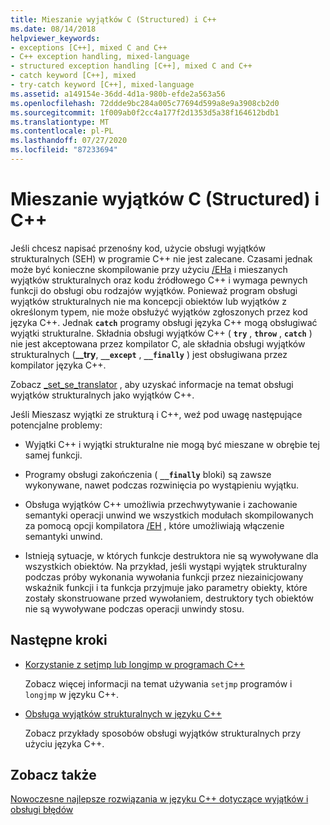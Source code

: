 ```yaml
---
title: Mieszanie wyjątków C (Structured) i C++
ms.date: 08/14/2018
helpviewer_keywords:
- exceptions [C++], mixed C and C++
- C++ exception handling, mixed-language
- structured exception handling [C++], mixed C and C++
- catch keyword [C++], mixed
- try-catch keyword [C++], mixed-language
ms.assetid: a149154e-36dd-4d1a-980b-efde2a563a56
ms.openlocfilehash: 72ddde9bc284a005c77694d599a8e9a3908cb2d0
ms.sourcegitcommit: 1f009ab0f2cc4a177f2d1353d5a38f164612bdb1
ms.translationtype: MT
ms.contentlocale: pl-PL
ms.lasthandoff: 07/27/2020
ms.locfileid: "87233694"
---
```

# <a name="mixing-c-structured-and-c-exceptions"></a>Mieszanie wyjątków C (Structured) i C++

Jeśli chcesz napisać przenośny kod, użycie obsługi wyjątków strukturalnych (SEH) w programie C++ nie jest zalecane. Czasami jednak może być konieczne skompilowanie przy użyciu [/EHa](../build/reference/eh-exception-handling-model.md) i mieszanych wyjątków strukturalnych oraz kodu źródłowego C++ i wymaga pewnych funkcji do obsługi obu rodzajów wyjątków. Ponieważ program obsługi wyjątków strukturalnych nie ma koncepcji obiektów lub wyjątków z określonym typem, nie może obsłużyć wyjątków zgłoszonych przez kod języka C++. Jednak **`catch`** programy obsługi języka C++ mogą obsługiwać wyjątki strukturalne. Składnia obsługi wyjątków C++ ( **`try`** , **`throw`** , **`catch`** ) nie jest akceptowana przez kompilator C, ale składnia obsługi wyjątków strukturalnych (**__try**, **`__except`** , **`__finally`** ) jest obsługiwana przez kompilator języka C++.

Zobacz [_set_se_translator](../c-runtime-library/reference/set-se-translator.md) , aby uzyskać informacje na temat obsługi wyjątków strukturalnych jako wyjątków C++.

Jeśli Mieszasz wyjątki ze strukturą i C++, weź pod uwagę następujące potencjalne problemy:

- Wyjątki C++ i wyjątki strukturalne nie mogą być mieszane w obrębie tej samej funkcji.

- Programy obsługi zakończenia ( **`__finally`** bloki) są zawsze wykonywane, nawet podczas rozwinięcia po wystąpieniu wyjątku.

- Obsługa wyjątków C++ umożliwia przechwytywanie i zachowanie semantyki operacji unwind we wszystkich modułach skompilowanych za pomocą opcji kompilatora [/EH](../build/reference/eh-exception-handling-model.md) , które umożliwiają włączenie semantyki unwind.

- Istnieją sytuacje, w których funkcje destruktora nie są wywoływane dla wszystkich obiektów. Na przykład, jeśli wystąpi wyjątek strukturalny podczas próby wykonania wywołania funkcji przez niezainicjowany wskaźnik funkcji i ta funkcja przyjmuje jako parametry obiekty, które zostały skonstruowane przed wywołaniem, destruktory tych obiektów nie są wywoływane podczas operacji unwindy stosu.

## <a name="next-steps"></a>Następne kroki

- [Korzystanie z setjmp lub longjmp w programach C++](../cpp/using-setjmp-longjmp.md)

  Zobacz więcej informacji na temat używania `setjmp` programów i `longjmp` w języku C++.

- [Obsługa wyjątków strukturalnych w języku C++](../cpp/exception-handling-differences.md)

  Zobacz przykłady sposobów obsługi wyjątków strukturalnych przy użyciu języka C++.

## <a name="see-also"></a>Zobacz także

[Nowoczesne najlepsze rozwiązania w języku C++ dotyczące wyjątków i obsługi błędów](../cpp/errors-and-exception-handling-modern-cpp.md)
